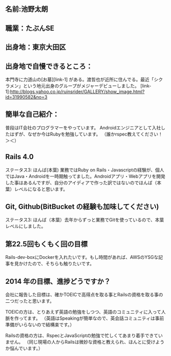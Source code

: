 ## 名前:池野太朗
## 職業：たぶんSE
## 出身地：東京大田区
## 出身地で自慢できるところ：
本門寺に力道山の[お墓][link-1] がある。渡哲也が近所に住んでる。最近「シクラメン」という地元出身のグループがメジャーデビューしました。
[link-1]:http://blogs.yahoo.co.jp/ruinsrider/GALLERY/show_image.html?id=31990582&no=3

## 簡単な自己紹介：
普段はIT会社のプログラマーをやっています。 Androidエンジニアとして入社したはずが、なぜか今はRubyを勉強しています。 （誰かrspec教えてください！＞＜）

## Rails 4.0
ステータス3: ほんば(本葉) 業務ではRuby on Rails・Javascriptの経験が、個人ではJava・Androidを一時期触ってました。Androidアプリ・Webアプリを開発した事はあるんですが、自分のアイディアで作った訳ではないのでほんば（本葉）レベルになると思います。

## Git, Github(BitBucket の経験も加味してください)
ステータス3: ほんば（本葉）去年からずっと業務でGitを使っているので、本葉レベルにしました。

## 第22.5回もくもく回の目標
Rails-dev-boxにDockerを入れたいです。もし時間があれば、AWSのYSGな記事を見かけたので、そちらも触りたいです。

## 2014 年の目標、進捗どうですか？
会社に報告した目標は、確かTOEICで高得点を取る事とRailsの資格を取る事の二つだったと思います。

TOEICの方は、とりあえず英語の勉強をしつつ、英語のコミュニティに入って人脈を作ってます。
（英語はSpeakingが簡単なので、英会話コミュニティは事前準備がいらないので結構楽です。）

Railsの資格の方は、RspecとJavaScriptの勉強で忙しくてあまり着手できていません。
（同じ現場の人からRailsは微妙な資格と教えられ、ほんとに受けようか悩んでいます。）
